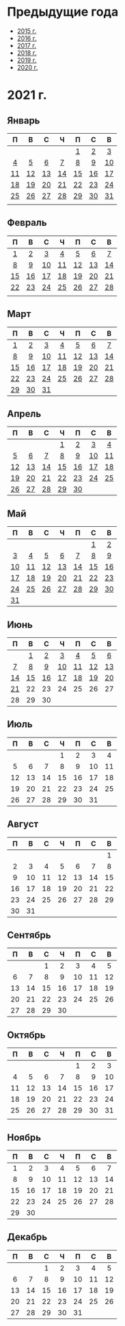 # Предыдущие года
 - [2015 г.](2015/index.md)
 - [2016 г.](2016/index.md)
 - [2017 г.](2017/index.md)
 - [2018 г.](2018/index.md)
 - [2019 г.](2019/index.md)
 - [2020 г.](2020/index.md)

# 2021 г.
## Январь
|П|В|С|Ч|П|С|В|
|:-:|:-:|:-:|:-:|:-:|:-:|:-:|
| | | | |[1](2021/01/2021.01.01.md)|[2](2021/01/2021.01.02.md)|[3](2021/01/2021.01.03.md)|
|[4](2021/01/2021.01.04.md)|[5](2021/01/2021.01.05.md)|[6](2021/01/2021.01.06.md)|[7](2021/01/2021.01.07.md)|[8](2021/01/2021.01.08.md)|[9](2021/01/2021.01.09.md)|[10](2021/01/2021.01.10.md)|
|[11](2021/01/2021.01.11.md)|[12](2021/01/2021.01.12.md)|[13](2021/01/2021.01.13.md)|[14](2021/01/2021.01.14.md)|[15](2021/01/2021.01.15.md)|[16](2021/01/2021.01.16.md)|[17](2021/01/2021.01.17.md)|
|[18](2021/01/2021.01.18.md)|[19](2021/01/2021.01.19.md)|[20](2021/01/2021.01.20.md)|[21](2021/01/2021.01.21.md)|[22](2021/01/2021.01.22.md)|[23](2021/01/2021.01.23.md)|[24](2021/01/2021.01.24.md)|
|[25](2021/01/2021.01.25.md)|[26](2021/01/2021.01.26.md)|[27](2021/01/2021.01.27.md)|[28](2021/01/2021.01.28.md)|[29](2021/01/2021.01.29.md)|[30](2021/01/2021.01.30.md)|[31](2021/01/2021.01.31.md)|
| | | | | | | |
## Февраль
|П|В|С|Ч|П|С|В|
|:-:|:-:|:-:|:-:|:-:|:-:|:-:|
|[1](2021/02/2021.02.01.md)|[2](2021/02/2021.02.02.md)|[3](2021/02/2021.02.03.md)|[4](2021/02/2021.02.04.md)|[5](2021/02/2021.02.05.md)|[6](2021/02/2021.02.06.md)|[7](2021/02/2021.02.07.md)|
|[8](2021/02/2021.02.08.md)|[9](2021/02/2021.02.09.md)|[10](2021/02/2021.02.10.md)|[11](2021/02/2021.02.11.md)|[12](2021/02/2021.02.12.md)|[13](2021/02/2021.02.13.md)|[14](2021/02/2021.02.14.md)|
|[15](2021/02/2021.02.15.md)|[16](2021/02/2021.02.16.md)|[17](2021/02/2021.02.17.md)|[18](2021/02/2021.02.18.md)|[19](2021/02/2021.02.19.md)|[20](2021/02/2021.02.20.md)|[21](2021/02/2021.02.21.md)|
|[22](2021/02/2021.02.22.md)|[23](2021/02/2021.02.23.md)|[24](2021/02/2021.02.24.md)|[25](2021/02/2021.02.25.md)|[26](2021/02/2021.02.26.md)|[27](2021/02/2021.02.27.md)|[28](2021/02/2021.02.28.md)|
| | | | | | | |
## Март
|П|В|С|Ч|П|С|В|
|:-:|:-:|:-:|:-:|:-:|:-:|:-:|
|[1](2021/03/2021.03.01.md)|[2](2021/03/2021.03.02.md)|[3](2021/03/2021.03.03.md)|[4](2021/03/2021.03.04.md)|[5](2021/03/2021.03.05.md)|[6](2021/03/2021.03.06.md)|[7](2021/03/2021.03.07.md)|
|[8](2021/03/2021.03.08.md)|[9](2021/03/2021.03.09.md)|[10](2021/03/2021.03.10.md)|[11](2021/03/2021.03.11.md)|[12](2021/03/2021.03.12.md)|[13](2021/03/2021.03.13.md)|[14](2021/03/2021.03.14.md)|
|[15](2021/03/2021.03.15.md)|[16](2021/03/2021.03.16.md)|[17](2021/03/2021.03.17.md)|[18](2021/03/2021.03.18.md)|[19](2021/03/2021.03.19.md)|[20](2021/03/2021.03.20.md)|[21](2021/03/2021.03.21.md)|
|[22](2021/03/2021.03.22.md)|[23](2021/03/2021.03.23.md)|[24](2021/03/2021.03.24.md)|[25](2021/03/2021.03.25.md)|[26](2021/03/2021.03.26.md)|[27](2021/03/2021.03.27.md)|[28](2021/03/2021.03.28.md)|
|[29](2021/03/2021.03.29.md)|[30](2021/03/2021.03.30.md)|[31](2021/03/2021.03.31.md)| | | | |
## Апрель
|П|В|С|Ч|П|С|В|
|:-:|:-:|:-:|:-:|:-:|:-:|:-:|
| | | |[1](2021/04/2021.04.01.md)|[2](2021/04/2021.04.02.md)|[3](2021/04/2021.04.03.md)|[4](2021/04/2021.04.04.md)|
|[5](2021/04/2021.04.05.md)|[6](2021/04/2021.04.06.md)|[7](2021/04/2021.04.07.md)|[8](2021/04/2021.04.08.md)|[9](2021/04/2021.04.09.md)|[10](2021/04/2021.04.10.md)|[11](2021/04/2021.04.11.md)|
|[12](2021/04/2021.04.12.md)|[13](2021/04/2021.04.13.md)|[14](2021/04/2021.04.14.md)|[15](2021/04/2021.04.15.md)|[16](2021/04/2021.04.16.md)|[17](2021/04/2021.04.17.md)|[18](2021/04/2021.04.18.md)|
|[19](2021/04/2021.04.19.md)|[20](2021/04/2021.04.20.md)|[21](2021/04/2021.04.21.md)|[22](2021/04/2021.04.22.md)|[23](2021/04/2021.04.23.md)|[24](2021/04/2021.04.24.md)|[25](2021/04/2021.04.25.md)|
|[26](2021/04/2021.04.26.md)|[27](2021/04/2021.04.27.md)|[28](2021/04/2021.04.28.md)|[29](2021/04/2021.04.29.md)|[30](2021/04/2021.04.30.md)| | |
## Май
|П|В|С|Ч|П|С|В|
|:-:|:-:|:-:|:-:|:-:|:-:|:-:|
| | | | | |[1](2021/05/2021.05.01.md)|[2](2021/05/2021.05.02.md)|
|[3](2021/05/2021.05.03.md)|[4](2021/05/2021.05.04.md)|[5](2021/05/2021.05.05.md)|[6](2021/05/2021.05.06.md)|[7](2021/05/2021.05.07.md)|[8](2021/05/2021.05.08.md)|[9](2021/05/2021.05.09.md)|
|[10](2021/05/2021.05.10.md)|[11](2021/05/2021.05.11.md)|[12](2021/05/2021.05.12.md)|[13](2021/05/2021.05.13.md)|[14](2021/05/2021.05.14.md)|[15](2021/05/2021.05.15.md)|[16](2021/05/2021.05.16.md)|
|[17](2021/05/2021.05.17.md)|[18](2021/05/2021.05.18.md)|[19](2021/05/2021.05.19.md)|[20](2021/05/2021.05.20.md)|[21](2021/05/2021.05.21.md)|[22](2021/05/2021.05.22.md)|[23](2021/05/2021.05.23.md)|
|[24](2021/05/2021.05.24.md)|[25](2021/05/2021.05.25.md)|[26](2021/05/2021.05.26.md)|[27](2021/05/2021.05.27.md)|[28](2021/05/2021.05.28.md)|[29](2021/05/2021.05.29.md)|[30](2021/05/2021.05.30.md)|
|[31](2021/05/2021.05.31.md)| | | | | | |
## Июнь
|П|В|С|Ч|П|С|В|
|:-:|:-:|:-:|:-:|:-:|:-:|:-:|
| |[1](2021/06/2021.06.01.md)|[2](2021/06/2021.06.02.md)|[3](2021/06/2021.06.03.md)|[4](2021/06/2021.06.04.md)|[5](2021/06/2021.06.05.md)|[6](2021/06/2021.06.06.md)|
|[7](2021/06/2021.06.07.md)|[8](2021/06/2021.06.08.md)|[9](2021/06/2021.06.09.md)|[10](2021/06/2021.06.10.md)|[11](2021/06/2021.06.11.md)|[12](2021/06/2021.06.12.md)|[13](2021/06/2021.06.13.md)|
|[14](2021/06/2021.06.14.md)|[15](2021/06/2021.06.15.md)|[16](2021/06/2021.06.16.md)|[17](2021/06/2021.06.17.md)|[18](2021/06/2021.06.18.md)|[19](2021/06/2021.06.19.md)|[20](2021/06/2021.06.20.md)|
|[21](2021/06/2021.06.21.md)|22|23|24|25|26|27|
|28|29|30| | | | |
## Июль
|П|В|С|Ч|П|С|В|
|:-:|:-:|:-:|:-:|:-:|:-:|:-:|
| | | |1|2|3|4|
|5|6|7|8|9|10|11|
|12|13|14|15|16|17|18|
|19|20|21|22|23|24|25|
|26|27|28|29|30|31| |
## Август
|П|В|С|Ч|П|С|В|
|:-:|:-:|:-:|:-:|:-:|:-:|:-:|
| | | | | | |1|
|2|3|4|5|6|7|8|
|9|10|11|12|13|14|15|
|16|17|18|19|20|21|22|
|23|24|25|26|27|28|29|
|30|31| | | | | |
## Сентябрь
|П|В|С|Ч|П|С|В|
|:-:|:-:|:-:|:-:|:-:|:-:|:-:|
| | |1|2|3|4|5|
|6|7|8|9|10|11|12|
|13|14|15|16|17|18|19|
|20|21|22|23|24|25|26|
|27|28|29|30| | | |
## Октябрь
|П|В|С|Ч|П|С|В|
|:-:|:-:|:-:|:-:|:-:|:-:|:-:|
| | | | |1|2|3|
|4|5|6|7|8|9|10|
|11|12|13|14|15|16|17|
|18|19|20|21|22|23|24|
|25|26|27|28|29|30|31|
| | | | | | | |
## Ноябрь
|П|В|С|Ч|П|С|В|
|:-:|:-:|:-:|:-:|:-:|:-:|:-:|
|1|2|3|4|5|6|7|
|8|9|10|11|12|13|14|
|15|16|17|18|19|20|21|
|22|23|24|25|26|27|28|
|29|30| | | | | |
## Декабрь
|П|В|С|Ч|П|С|В|
|:-:|:-:|:-:|:-:|:-:|:-:|:-:|
| | |1|2|3|4|5|
|6|7|8|9|10|11|12|
|13|14|15|16|17|18|19|
|20|21|22|23|24|25|26|
|27|28|29|30|31| | |
